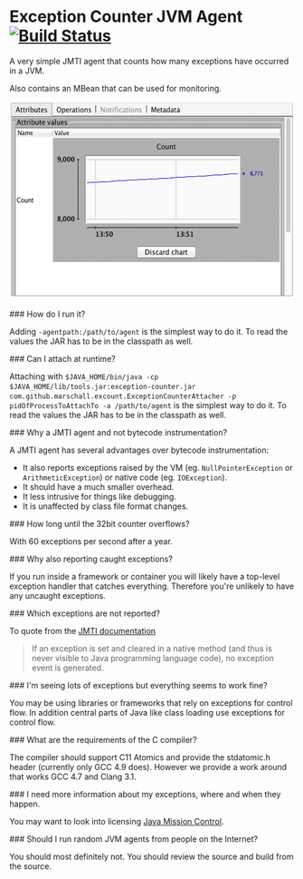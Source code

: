 Exception Counter JVM Agent [![Build Status](https://travis-ci.org/marschall/exception-counter.svg?branch=master)](https://travis-ci.org/marschall/exception-counter)
===========================

A very simple JMTI agent that counts how many exceptions have occurred in a JVM.

Also contains an MBean that can be used for monitoring.

<img src="https://raw.githubusercontent.com/marschall/exception-counter/master/src/doc/exception-count-2.png" width="558" height="350" alt="VisualVM"/>

### How do I run it?

Adding `-agentpath:/path/to/agent` is the simplest way to do it. To read the values the JAR has to be in the classpath as well.

### Can I attach at runtime?

Attaching with `$JAVA_HOME/bin/java -cp $JAVA_HOME/lib/tools.jar:exception-counter.jar com.github.marschall.excount.ExceptionCounterAttacher -p pidOfProcessToAttachTo -a /path/to/agent` is the simplest way to do it. To read the values the JAR has to be in the classpath as well.

### Why a JMTI agent and not bytecode instrumentation?

A JMTI agent has several advantages over bytecode instrumentation:

 - It also reports exceptions raised by the VM (eg. `NullPointerException` or `ArithmeticException`) or native code (eg. `IOException`).
 - It should have a much smaller overhead.
 - It less intrusive for things like debugging.
 - It is unaffected by class file format changes.

### How long until the 32bit counter overflows?

With 60 exceptions per second after a year.

### Why also reporting caught exceptions?

If you run inside a framework or container you will likely have a top-level exception handler that catches everything. Therefore you're unlikely to have any uncaught exceptions.

### Which exceptions are not reported?

To quote from the [JMTI documentation](http://docs.oracle.com/javase/8/docs/platform/jvmti/jvmti.html#Exception)

> If an exception is set and cleared in a native method (and thus is never visible to Java programming language code), no exception event is generated. 

### I'm seeing lots of exceptions but everything seems to work fine?

You may be using libraries or frameworks that rely on exceptions for control flow. In addition central parts of Java like class loading use exceptions for control flow.

### What are the requirements of the C compiler?

The compiler should support C11 Atomics and provide the stdatomic.h header (currently only GCC 4.9 does). However we provide a work around that works GCC 4.7 and Clang 3.1.

### I need more information about my exceptions, where and when they happen.

You may want to look into licensing [Java Mission Control](http://www.oracle.com/technetwork/java/javaseproducts/mission-control/java-mission-control-1998576.html).

### Should I run random JVM agents from people on the Internet?

You should most definitely not. You should review the source and build from the source.

